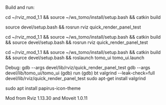 Build and run:

cd ~/rviz_mod_1.1 && source ~/ws_tomo/install/setup.bash && catkin build

source devel/setup.bash && rosrun rviz quick_render_panel_test

cd ~/rviz_mod_1.1 && source ~/ws_tomo/install/setup.bash && catkin build && source devel/setup.bash && rosrun rviz quick_render_panel_test

cd ~/rviz_mod_1.1 && source ~/ws_tomo/install/setup.bash && catkin build && source devel/setup.bash && roslaunch tomo_ui tomo_ui.launch

Debug:
gdb --args devel/lib/rviz/quick_render_panel_test
gdb --args devel/lib/tomo_ui/tomo_ui
(gdb) run
(gdb) bt
valgrind --leak-check=full devel/lib/rviz/quick_render_panel_test
sudo apt-get install valgrind

sudo apt install papirus-icon-theme

Mod from Rviz 1.13.30 and Moveit 1.0.11
